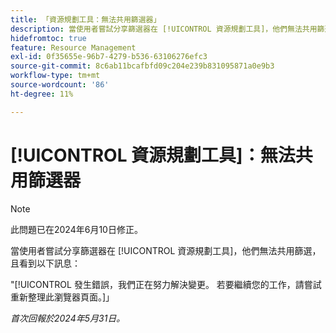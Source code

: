 ```yaml
---
title: 「資源規劃工具：無法共用篩選器」
description: 當使用者嘗試分享篩選器在 [!UICONTROL 資源規劃工具]，他們無法共用篩選器，且看到錯誤訊息。
hidefromtoc: true
feature: Resource Management
exl-id: 0f35655e-96b7-4279-b536-63106276efc3
source-git-commit: 8c6ab11bcafbfd09c204e239b831095871a0e9b3
workflow-type: tm+mt
source-wordcount: '86'
ht-degree: 11%

---
```


# [!UICONTROL 資源規劃工具]：無法共用篩選器

>[!NOTE]
>
>此問題已在2024年6月10日修正。

當使用者嘗試分享篩選器在 [!UICONTROL 資源規劃工具]，他們無法共用篩選，且看到以下訊息：

&quot;[!UICONTROL 發生錯誤，我們正在努力解決變更。 若要繼續您的工作，請嘗試重新整理此瀏覽器頁面。]」

_首次回報於2024年5月31日。_
